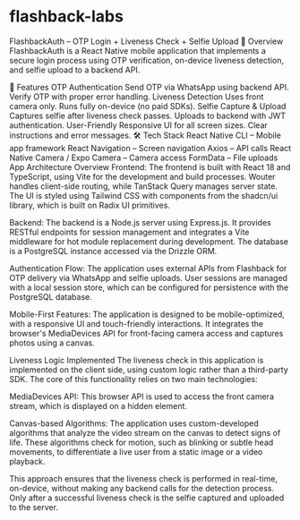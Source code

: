 # flashback-labs
 FlashbackAuth – OTP Login + Liveness Check + Selfie Upload 📌 Overview FlashbackAuth is a React Native mobile application that implements a secure login process using OTP verification, on-device liveness detection, and selfie upload to a backend API.

🚀 Features OTP Authentication Send OTP via WhatsApp using backend API. Verify OTP with proper error handling. Liveness Detection Uses front camera only. Runs fully on-device (no paid SDKs). Selfie Capture & Upload Captures selfie after liveness check passes. Uploads to backend with JWT authentication. User-Friendly Responsive UI for all screen sizes. Clear instructions and error messages. 🛠 Tech Stack React Native CLI – Mobile app framework React Navigation – Screen navigation Axios – API calls React Native Camera / Expo Camera – Camera access FormData – File uploads
App Architecture Overview
Frontend: The frontend is built with React 18 and TypeScript, using Vite for the development and build processes. Wouter handles client-side routing, while TanStack Query manages server state. The UI is styled using Tailwind CSS with components from the shadcn/ui library, which is built on Radix UI primitives.

Backend: The backend is a Node.js server using Express.js. It provides RESTful endpoints for session management and integrates a Vite middleware for hot module replacement during development. The database is a PostgreSQL instance accessed via the Drizzle ORM.

Authentication Flow: The application uses external APIs from Flashback for OTP delivery via WhatsApp and selfie uploads. User sessions are managed with a local session store, which can be configured for persistence with the PostgreSQL database.

Mobile-First Features: The application is designed to be mobile-optimized, with a responsive UI and touch-friendly interactions. It integrates the browser's MediaDevices API for front-facing camera access and captures photos using a canvas.

Liveness Logic Implemented
The liveness check in this application is implemented on the client side, using custom logic rather than a third-party SDK. The core of this functionality relies on two main technologies:

MediaDevices API: This browser API is used to access the front camera stream, which is displayed on a hidden <canvas> element.

Canvas-based Algorithms: The application uses custom-developed algorithms that analyze the video stream on the canvas to detect signs of life. These algorithms check for motion, such as blinking or subtle head movements, to differentiate a live user from a static image or a video playback.

This approach ensures that the liveness check is performed in real-time, on-device, without making any backend calls for the detection process. Only after a successful liveness check is the selfie captured and uploaded to the server.
